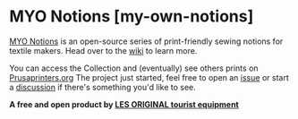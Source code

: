 # MYO Notions [my-own-notions]

[MYO Notions](https://www.notion.so/marcsist/MYO-Notions-6e98b11a9ec54a45b88b3f215b6a5233) is an open-source series of print-friendly sewing notions for textile makers. Head over to the [wiki](https://www.github.com/les-original/myo-notions/wiki) to learn more.

You can access the Collection and (eventually) see others prints on [Prusaprinters.org](https://www.prusaprinters.org/social/100188-les-original-tourist-equipment/collections/45345)
The project just started, feel free to open an [issue](https://www.github.com/les-original/myo-notions/issues) or start a [discussion](https://www.github.com/les-original/myo-notions/discussion) if there's something you'd like to see.


**A free and open product by [LES ORIGINAL tourist equipment](https://lesoriginal.square.site)**
